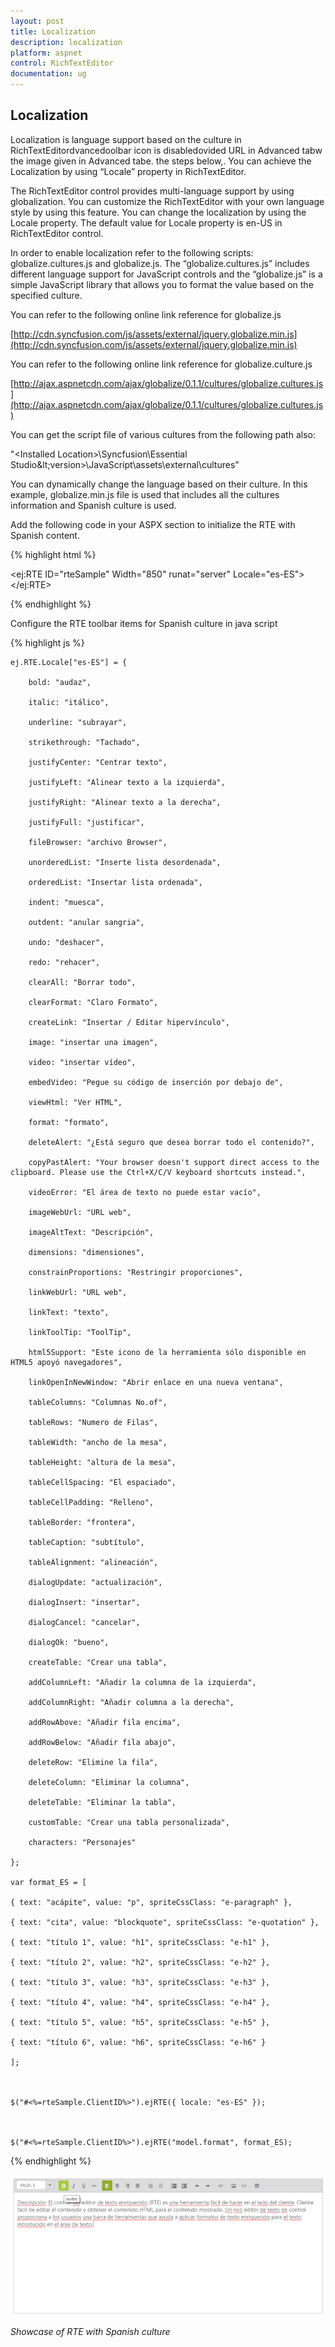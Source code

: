 ```yaml
---
layout: post
title: Localization
description: localization
platform: aspnet
control: RichTextEditor
documentation: ug
---
```


## Localization

Localization is language support based on the culture in RichTextEditordvancedoolbar icon is disabledovided URL in Advanced tabw the image given in Advanced tabe.  the steps below,. You can achieve the Localization by using “Locale” property in RichTextEditor.

The RichTextEditor control provides multi-language support by using globalization. You can customize the RichTextEditor with your own language style by using this feature. You can change the localization by using the Locale property. The default value for Locale property is en-US in RichTextEditor control.

In order to enable localization refer to the following scripts: globalize.cultures.js and globalize.js. The “globalize.cultures.js” includes different language support for JavaScript controls and the “globalize.js” is a simple JavaScript library that allows you to format the value based on the specified culture.

You can refer to the following online link reference for globalize.js

[http://cdn.syncfusion.com/js/assets/external/jquery.globalize.min.js](http://cdn.syncfusion.com/js/assets/external/jquery.globalize.min.js)

You can refer to the following online link reference for globalize.culture.js

[http://ajax.aspnetcdn.com/ajax/globalize/0.1.1/cultures/globalize.cultures.js](http://ajax.aspnetcdn.com/ajax/globalize/0.1.1/cultures/globalize.cultures.js)

You can get the script file of various cultures from the following path also:

"&lt;Installed Location&gt;\Syncfusion\Essential Studio\&lt;version&gt;\JavaScript\assets\external\cultures"

You can dynamically change the language based on their culture. In this example, globalize.min.js file is used that includes all the cultures information and Spanish culture is used. 

Add the following code in your ASPX section to initialize the RTE with Spanish content.

{% highlight html %}



<ej:RTE ID="rteSample" Width="850" runat="server" Locale="es-ES"></ej:RTE>



{% endhighlight %}



Configure the RTE toolbar items for Spanish culture in java script

{% highlight js %}



    ej.RTE.Locale["es-ES"] = {

        bold: "audaz",

        italic: "itálico",

        underline: "subrayar",

        strikethrough: "Tachado",

        justifyCenter: "Centrar texto",

        justifyLeft: "Alinear texto a la izquierda",

        justifyRight: "Alinear texto a la derecha",

        justifyFull: "justificar",

        fileBrowser: "archivo Browser",

        unorderedList: "Inserte lista desordenada",

        orderedList: "Insertar lista ordenada",

        indent: "muesca",

        outdent: "anular sangria",

        undo: "deshacer",

        redo: "rehacer",

        clearAll: "Borrar todo",

        clearFormat: "Claro Formato",

        createLink: "Insertar / Editar hipervínculo",

        image: "insertar una imagen",

        video: "insertar vídeo",

        embedVideo: "Pegue su código de inserción por debajo de",

        viewHtml: "Ver HTML",

        format: "formato",

        deleteAlert: "¿Está seguro que desea borrar todo el contenido?",

        copyPastAlert: "Your browser doesn't support direct access to the clipboard. Please use the Ctrl+X/C/V keyboard shortcuts instead.",

        videoError: "El área de texto no puede estar vacío",

        imageWebUrl: "URL web",

        imageAltText: "Descripción",

        dimensions: "dimensiones",

        constrainProportions: "Restringir proporciones",

        linkWebUrl: "URL web",

        linkText: "texto",

        linkToolTip: "ToolTip",

        html5Support: "Este icono de la herramienta sólo disponible en HTML5 apoyó navegadores",

        linkOpenInNewWindow: "Abrir enlace en una nueva ventana",

        tableColumns: "Columnas No.of",

        tableRows: "Numero de Filas",

        tableWidth: "ancho de la mesa",

        tableHeight: "altura de la mesa",

        tableCellSpacing: "El espaciado",

        tableCellPadding: "Relleno",

        tableBorder: "frontera",

        tableCaption: "subtítulo",

        tableAlignment: "alineación",

        dialogUpdate: "actualización",

        dialogInsert: "insertar",

        dialogCancel: "cancelar",

        dialogOk: "bueno",

        createTable: "Crear una tabla",

        addColumnLeft: "Añadir la columna de la izquierda",

        addColumnRight: "Añadir columna a la derecha",

        addRowAbove: "Añadir fila encima",

        addRowBelow: "Añadir fila abajo",

        deleteRow: "Elimine la fila",

        deleteColumn: "Eliminar la columna",

        deleteTable: "Eliminar la tabla",

        customTable: "Crear una tabla personalizada",

        characters: "Personajes"

    };

    var format_ES = [

    { text: "acápite", value: "p", spriteCssClass: "e-paragraph" },

    { text: "cita", value: "blockquote", spriteCssClass: "e-quotation" },

    { text: "título 1", value: "h1", spriteCssClass: "e-h1" },

    { text: "título 2", value: "h2", spriteCssClass: "e-h2" },

    { text: "título 3", value: "h3", spriteCssClass: "e-h3" },

    { text: "título 4", value: "h4", spriteCssClass: "e-h4" },

    { text: "título 5", value: "h5", spriteCssClass: "e-h5" },

    { text: "título 6", value: "h6", spriteCssClass: "e-h6" }

    ];



    $("#<%=rteSample.ClientID%>").ejRTE({ locale: "es-ES" });



    $("#<%=rteSample.ClientID%>").ejRTE("model.format", format_ES);









{% endhighlight %}



![](Localization_images/Localization_img1.png)



 _Showcase of RTE with Spanish culture_

